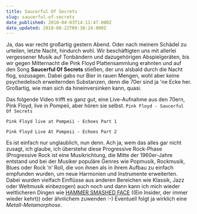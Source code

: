 ```yaml
---
title: Saucerful Of Secrets
slug: saucerful-of-secrets
date_published: 2010-04-03T14:11:47.000Z
date_updated: 2018-08-22T09:38:24.000Z
---
```


Ja, das war recht großartig gestern Abend. Oder nach meinem Schädel zu urteilen, letzte Nacht, hindurch wohl. Wir beschäftigten uns mit allerlei vergessener Musik auf Tonbändern und dazugehörigen Abspielgeräten, bis wir gegen Mitternacht die Pink Floyd Plattensammlung erahnten und auf den Song **Saucerful Of Secrets** stießen, der uns alsbald durch die Nacht flog, sozusagen. Dabei gabs nur Bier in rauen Mengen, wohl aber keine psychedelisch erweiternden Substanzen, denn die 70er sind ja 'ne Ecke her. Großartig, wie man sich da hineinversinken kann, quasi.

Das folgende Video trifft es ganz gut, eine Live-Aufnahme aus den 70ern, Pink Floyd, live in Pompeii, aber hören sie selbst.
`Pink Floyd - Saucerful Of Secrets`

`Pink Floyd live at Pompeii - Echoes Part 1`

`Pink Floyd Live At Pompeii - Echoes Part 2`

Es ist einfach nur unglaublich, nun denn. Ach ja, wem das alles gar nicht zusagt, ich glaube, ich überstehe diese Progressive Rock-Phase (Progressive Rock ist eine Musikrichtung, die Mitte der 1960er-Jahre entstand und bei der Musiker populäre Genres wie Popmusik, Rockmusik, Blues oder Rock ’n’ Roll, die von ihnen als in ihrem Aufbau zu einfach empfunden wurden, um neue Harmonien und Instrumente erweiterten. Dabei wurden vielfach Einflüsse aus anderen Bereichen wie Klassik, Jazz oder Weltmusik einbezogen) auch noch und dann kann ich mich wieder weltlicheren Dingen wie [HAMMER SMASHED FACE](http://www.youtube.com/watch?v=fTpQOZcNASw) ((Ein Insider, der immer wieder kehrt)) oder ähnlichem zuwenden :-) Eventuell folgt ja wirklich eine *Metall-Metamorphose*.
